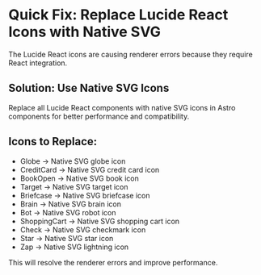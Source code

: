 # Quick Fix: Replace Lucide React Icons with Native SVG

The Lucide React icons are causing renderer errors because they require React integration. 

## Solution: Use Native SVG Icons

Replace all Lucide React components with native SVG icons in Astro components for better performance and compatibility.

## Icons to Replace:
- Globe → Native SVG globe icon
- CreditCard → Native SVG credit card icon  
- BookOpen → Native SVG book icon
- Target → Native SVG target icon
- Briefcase → Native SVG briefcase icon
- Brain → Native SVG brain icon
- Bot → Native SVG robot icon
- ShoppingCart → Native SVG shopping cart icon
- Check → Native SVG checkmark icon
- Star → Native SVG star icon
- Zap → Native SVG lightning icon

This will resolve the renderer errors and improve performance.